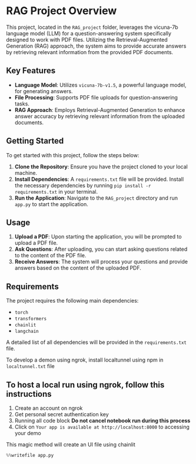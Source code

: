 # RAG Project Overview

This project, located in the `RAG_project` folder, leverages the vicuna-7b language model (LLM) for a question-answering system specifically designed to work with PDF files. Utilizing the Retrieval-Augmented Generation (RAG) approach, the system aims to provide accurate answers by retrieving relevant information from the provided PDF documents.

## Key Features

- **Language Model**: Utilizes `vicuna-7b-v1.5`, a powerful language model, for generating answers.
- **File Processing**: Supports PDF file uploads for question-answering tasks.
- **RAG Approach**: Employs Retrieval-Augmented Generation to enhance answer accuracy by retrieving relevant information from the uploaded documents.

## Getting Started

To get started with this project, follow the steps below:

1. **Clone the Repository**: Ensure you have the project cloned to your local machine.
2. **Install Dependencies**: A `requirements.txt` file will be provided. Install the necessary dependencies by running `pip install -r requirements.txt` in your terminal.
3. **Run the Application**: Navigate to the `RAG_project` directory and run `app.py` to start the application.

## Usage

1. **Upload a PDF**: Upon starting the application, you will be prompted to upload a PDF file.
2. **Ask Questions**: After uploading, you can start asking questions related to the content of the PDF file.
3. **Receive Answers**: The system will process your questions and provide answers based on the content of the uploaded PDF.

## Requirements

The project requires the following main dependencies:

- `torch`
- `transformers`
- `chainlit`
- `langchain`

A detailed list of all dependencies will be provided in the `requirements.txt` file.

To develop a demon using ngrok, install localtunnel using npm in `localtunnel.txt` file

## To host a local run using ngrok, follow this instructions
1. Create an account on ngrok
2. Get personal secret authentication key
3. Running all code block **Do not cancel notebook run during this process**
4. Click on `Your app is available at http://localhost:8000` to accessing your demo

This magic method will create an UI file using chainlit
```python
%%writefile app.py
```
